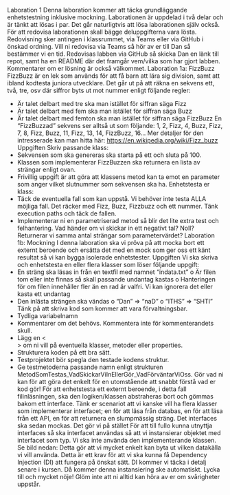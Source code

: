 Laboration 1
Denna laboration kommer att täcka grundläggande enhetstestning inklusive mockning.
Laborationen är uppdelad i två delar och är tänkt att lösas i par. Det går naturligtvis att lösa
laborationen själv också. För att redovisa laborationen skall bägge deluppgifterna vara lösta.
Redovisning sker antingen i klassrummet, via Teams eller via GitHub i önskad ordning. Vill ni redovisa
via Teams så hör av er till Dan så bestämmer vi en tid. Redovisas labben via GitHub så skicka Dan en
länk till repot, samt ha en README där det framgår vem/vilka som har gjort labben. Kommentarer om
er lösning är också välkommet.
Laboration 1a: FizzBuzz
FizzBuzz är en lek som används för att få barn att lära sig division, samt att ibland kodtesta juniora
utvecklare.
Det går ut på att räkna en sekvens ett, två, tre, osv där siffror byts ut mot nummer enligt följande
regler:
- Är talet delbart med tre ska man istället för siffran säga Fizz
- Är talet delbart med fem ska man istället för siffran säga Buzz
- Är talet delbart med femton ska man istället för siffran säga FizzBuzz
En “FizzBuzzad” sekvens ser alltså ut som följande: 1, 2, Fizz, 4, Buzz, Fizz, 7, 8, Fizz, Buzz, 11, Fizz, 13, 14,
FizzBuzz, 16...
Mer detaljer för den intresserade kan man hitta här: https://en.wikipedia.org/wiki/Fizz_buzz
Uppgiften
Skriv passande klass:
- Sekvensen som ska genereras ska starta på ett och sluta på 100.
- Klassen som implementerar FizzBuzzen ska returnera en lista av strängar enligt ovan.
- Frivillig uppgift är att göra att klassens metod kan ta emot en parameter som anger vilket
slutnummer som sekvensen ska ha.
Enhetstesta er klass:
- Täck de eventuella fall som kan uppstå. Vi behöver inte testa ALLA möjliga fall. Det räcker med
Fizz, Buzz, Fizzbuzz och ett nummer. Tänk execution paths och täck de fallen.
- Implementerar ni en parametriserad metod så blir det lite extra test och felhantering. Vad
händer om vi skickar in ett negativt tal? Noll? Returnerar vi samma antal strängar som
parametervärdet?
Laboration 1b: Mockning
I denna laboration ska vi pröva på att mocka bort ett externt beroende och ersätta det med en mock
som ger oss ett känt resultat så vi kan bygga isolerade enhetstester.
Uppgiften
Vi ska skriva och enhetstesta en eller flera klasser som löser följande uppgift:
- En sträng ska läsas in från en textfil med namnet “indata.txt”
o Är filen tom eller inte finnas så skall passande undantag kastas
o Hanteringen för om filen innehåller fler än en rad är valfri. Vi kan ignorera det eller
kasta ett undantag
- Den inlästa strängen ska vändas
o “Dan” => “naD”
o “ITHS” => “SHTI”
Tänk på att skriva kod som kommer att vara förvaltningsbar.
- Tydliga variabelnamn
- Kommentarer om det behövs. Kommentera inte för kommenterandets skull.
- Lägg en <<summary>> om ni vill på eventuella klasser, metoder eller properties.
- Strukturera koden på ett bra sätt.
- Testprojektet bör spegla den testade kodens struktur.
- Ge testmetoderna passande namn enligt strukturen
MetodSomTestas_VadSkickarViInEllerGör_VadFörväntarViOss.
Gör vad ni kan för att göra det enkelt för en utomstående att snabbt förstå vad er kod gör!
För att enhetstesta ett externt beroende, i detta fall filinläsningen, ska den logiken/klassen
abstraheras bort och gömmas bakom ett interface. Tänk er scenariot att vi kanske vill ha flera klasser
som implementerar interfacet; en för att läsa från databas, en för att läsa från ett API, en för att
returnera en slumpmässig sträng.
Det interfaces ska sedan mockas. Det gör vi på stället
För att till fullo kunna utnyttja interfaces så ska interfacet användas så att vi instansierar objektet med
interfacet som typ. Vi ska inte använda den implementerande klassen. Se bild nedan:
Detta gör att vi mycket enkelt kan byta ut vilken datakälla vi vill använda. Detta är ett krav för att vi ska
kunna få Dependency Injection (DI) att fungera på önskat sätt. DI kommer vi täcka i detalj senare i
kursen. Då kommer denna instansiering ske automatiskt.
Lycka till och mycket nöje! Glöm inte att ni alltid kan höra av er om svårigheter uppstår.